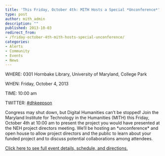 ```yaml
---
title: 'This Friday, October 4th: MITH Hosts a Special *Unconference*'
type: post
author: mith_admin
description: ""
published: 2013-10-03
redirect_from: 
- /friday-october-4th-mith-hosts-special-unconference/
categories:
- Alerts
- Community
- Events
- News
---
```

WHERE: 0301 Hornbake Library, University of Maryland, College Park

WHEN: Friday, October 4, 2013

TIME: 10:00 am

TWITTER: [#dhkeepson](http://www.twitter.com/search/%23dhkeepson)

Congress may shut down, but Digital Humanities can’t be stopped! Join the Maryland Institute for Technology in the Humanities (MITH) this Friday, October 4th at 10:00 am to present the project you would have presented at the NEH project directors meeting. We’ll be hosting an \*unconference\* and open house to allow project directors and the public to learn about your funded project and to discuss potential collaborations among attendees.

[Click here to see full event details, schedule, and directions.](http://mith.umd.edu/research/friday-special-mith-unconference "A Special MITH *Unconference* DHKeepsOn")
